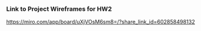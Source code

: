 ### Link to Project Wireframes for HW2
https://miro.com/app/board/uXjVOsM6sm8=/?share_link_id=602858498132
